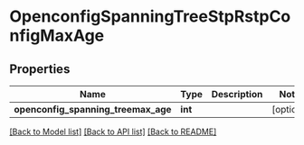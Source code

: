# OpenconfigSpanningTreeStpRstpConfigMaxAge

## Properties
Name | Type | Description | Notes
------------ | ------------- | ------------- | -------------
**openconfig_spanning_treemax_age** | **int** |  | [optional] 

[[Back to Model list]](../README.md#documentation-for-models) [[Back to API list]](../README.md#documentation-for-api-endpoints) [[Back to README]](../README.md)


